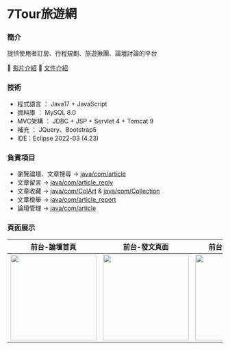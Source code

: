 <h1>7Tour旅遊網</h1>
<div><h3>簡介</h3>
<p>提供使用者訂房、行程規劃、旅遊揪團、論壇討論的平台</p>
<div>🎥 <a href="https://www.youtube.com/watch?v=Tl_DXhWUFOk&t=1618s">影片介紹</a> 📜 <a href="https://drive.google.com/file/d/1XtUt0F1rDTHjMEt67zOaiTftHDCd31QN/view">文件介紹</a></div>
</div>
<div>
<h3>技術</h3>
<ul>
<li>程式語言 ： Java17 + JavaScript</li>
<li>資料庫 ： MySQL 8.0</li>
<li>MVC架構 ： JDBC + JSP + Servlet 4 + Tomcat 9</li>
<li>補充 ： JQuery、Bootstrap5</li>
<li>IDE：Eclipse 2022-03 (4.23)</li>
</ul>
</div>

<div>
<h3>負責項目</h3>
<ul>
<li>瀏覽論壇、文章搜尋 -> <a href="https://github.com/Andrewwwwei/CGA105G703/tree/master/src/main/java/com/article">java/com/article</a></li>
<li>文章留言 -> <a href="https://github.com/Andrewwwwei/CGA105G703/tree/master/src/main/java/com/article_reply">java/com/article_reply</a></li>
<li>文章收藏 -> <a href="https://github.com/Andrewwwwei/CGA105G703/tree/master/src/main/java/com/ColArt/model">java/com/ColArt</a> & <a href="https://github.com/Andrewwwwei/CGA105G703/tree/master/src/main/java/com/Collection">java/com/Collection</a></li> 
<li>文章檢舉 -> <a href="https://github.com/Andrewwwwei/CGA105G703/tree/master/src/main/java/com/article_report">java/com/article_report</a></li>
<li>論壇管理 -> <a href="https://github.com/Andrewwwwei/CGA105G703/tree/master/src/main/java/com/article">java/com/article</a></li>
</ul>
</div>

<div>
<h3>頁面展示</h3>
<table>
<thead>
<tr>
<th>
前台-論壇首頁
</th>
<th>
前台-發文頁面
</th>
<th>
前台-單一文章頁面
</th>
<th>
後台-論壇管理
</th>
</tr>
</thead>
<tbody>
<tr>
<td>
<img src="https://user-images.githubusercontent.com/111410411/220287942-ae58ef89-6b31-4199-8ff7-787da7292f7b.png" width="200px" height:"200px">
</td>
<td>
<img src="https://user-images.githubusercontent.com/111410411/220322453-21ae81ec-e9a4-4d86-91ed-88f4b0cde71a.png" width="200px" height:"200px">
</td>
<td>
<img src="https://user-images.githubusercontent.com/111410411/220319896-6e506806-6bd8-4c46-b05d-cae2da545c4f.png" width="200px" height:"200px">
</td>
<td>
<img src="https://user-images.githubusercontent.com/111410411/220286462-3fb87591-cef9-4dbe-a563-57151f2e6e03.png" width="200px" height:"200px">
</td>
</tr>
</tbody>
</table>



